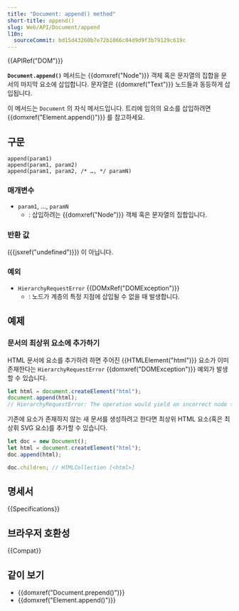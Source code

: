 ```yaml
---
title: "Document: append() method"
short-title: append()
slug: Web/API/Document/append
l10n:
  sourceCommit: bd15d43260b7e72b1066c04d9d9f3b79129c619c
---
```


{{APIRef("DOM")}}

**`Document.append()`** 메서드는
{{domxref("Node")}} 객체 혹은 문자열의 집합을
문서의 마지막 요소에 삽입합니다.
문자열은 {{domxref("Text")}} 노드들과 동등하게 삽입됩니다.

이 메서드는 `Document` 의 자식 메서드입니다. 트리에 임의의 요소를 삽입하려면 {{domxref("Element.append()")}} 를 참고하세요.

## 구문

```js-nolint
append(param1)
append(param1, param2)
append(param1, param2, /* …, */ paramN)
```

### 매개변수

- `param1`, …, `paramN`
  - : 삽입하려는 {{domxref("Node")}} 객체 혹은 문자열의 집합입니다.

### 반환 값

({{jsxref("undefined")}}) 이 아닙니다.

### 예외

- `HierarchyRequestError` {{DOMxRef("DOMException")}}
  - : 노드가 계층의 특정 지점에 삽입될 수 없을 때 발생합니다.

## 예제

### 문서의 최상위 요소에 추가하기

HTML 문서에 요소를 추가하려 하면 주어진 {{HTMLElement("html")}} 요소가 이미 존재한다는 `HierarchyRequestError` {{domxref("DOMException")}} 예외가 발생할 수 있습니다.

```js
let html = document.createElement("html");
document.append(html);
// HierarchyRequestError: The operation would yield an incorrect node tree.
```

기존에 요소가 존재하지 않는 새 문서를 생성하려고 한다면 최상위 HTML 요소(혹은 최상휘 SVG 요소)를 추가할 수 있습니다.

```js
let doc = new Document();
let html = document.createElement("html");
doc.append(html);

doc.children; // HTMLCollection [<html>]
```

## 명세서

{{Specifications}}

## 브라우저 호환성

{{Compat}}

## 같이 보기

- {{domxref("Document.prepend()")}}
- {{domxref("Element.append()")}}
